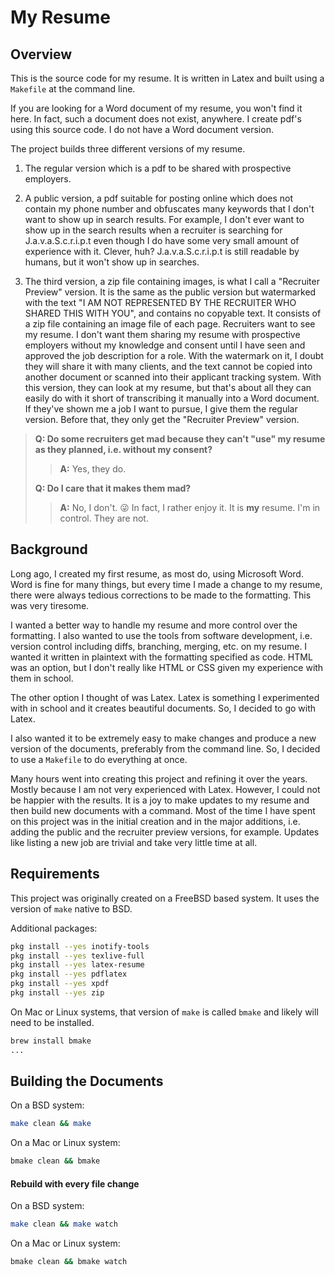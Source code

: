 # My Resume

## Overview

This is the source code for my resume.  It is written in Latex and built using a `Makefile` at the command line.

If you are looking for a Word document of my resume, you won't find it here.  In fact, such a document does not exist, anywhere.  I create pdf's using this source code.  I do not have a Word document version.

The project builds three different versions of my resume.

1. The regular version which is a pdf to be shared with prospective employers.

1. A public version, a pdf suitable for posting online which does not contain my phone number and obfuscates many keywords that I don't want to show up in search results.  For example, I don't ever want to show up in the search results when a recruiter is searching for J.a.v.a.S.c.r.i.p.t even though I do have some very small amount of experience with it.  Clever, huh?  J.a.v.a.S.c.r.i.p.t is still readable by humans, but it won't show up in searches.

1. The third version, a zip file containing images, is what I call a "Recruiter Preview" version.  It is the same as the public version but watermarked with the text "I AM NOT REPRESENTED BY THE RECRUITER WHO SHARED THIS WITH YOU", and contains no copyable text.  It consists of a zip file containing an image file of each page.  Recruiters want to see my resume.  I don't want them sharing my resume with prospective employers without my knowledge and consent until I have seen and approved the job description for a role.  With the watermark on it, I doubt they will share it with many clients, and the text cannot be copied into another document or scanned into their applicant tracking system.  With this version, they can look at my resume, but that's about all they can easily do with it short of transcribing it manually into a Word document.  If they've shown me a job I want to pursue, I give them the regular version.  Before that, they only get the "Recruiter Preview" version.

> **Q: Do some recruiters get mad because they can't "use" my resume as they planned, i.e. without my consent?**
>
>> **A:** Yes, they do.  <!--:stuck_out_tongue_winking_eye:-->
>
> **Q: Do I care that it makes them mad?**
>
>> **A:** No, I don't. :stuck_out_tongue_winking_eye: In fact, I rather enjoy it.  It is **my** resume.  I'm in control.  They are not.

## Background

Long ago, I created my first resume, as most do, using Microsoft Word.  Word is fine for many things, but every time I made a change to my resume, there were always tedious corrections to be made to the formatting.  This was very tiresome.

I wanted a better way to handle my resume and more control over the formatting.  I also wanted to use the tools from software development, i.e. version control including diffs, branching, merging, etc. on my resume.  I wanted it written in plaintext with the formatting specified as code.  HTML was an option, but I don't really like HTML or CSS given my experience with them in school.

The other option I thought of was Latex.  Latex is something I experimented with in school and it creates beautiful documents.  So, I decided to go with Latex.

I also wanted it to be extremely easy to make changes and produce a new version of the documents, preferably from the command line.  So, I decided to use a `Makefile` to do everything at once.

Many hours went into creating this project and refining it over the years.  Mostly because I am not very experienced with Latex.  However, I could not be happier with the results.  It is a joy to make updates to my resume and then build new documents with a command.  Most of the time I have spent on this project was in the initial creation and in the major additions, i.e. adding the public and the recruiter preview versions, for example.  Updates like listing a new job are trivial and take very little time at all.



## Requirements

This project was originally created on a FreeBSD based system.  It uses the version of `make` native to BSD.

Additional packages:

```bash
pkg install --yes inotify-tools
pkg install --yes texlive-full
pkg install --yes latex-resume
pkg install --yes pdflatex
pkg install --yes xpdf
pkg install --yes zip
```

On Mac or Linux systems, that version of `make` is called `bmake` and likely will need to be installed.

```bash
brew install bmake
...
```

## Building the Documents

On a BSD system:

```bash
make clean && make
```

On a Mac or Linux system:

```bash
bmake clean && bmake
```

#### Rebuild with every file change

On a BSD system:

```bash
make clean && make watch
```

On a Mac or Linux system:

```bash
bmake clean && bmake watch
```

